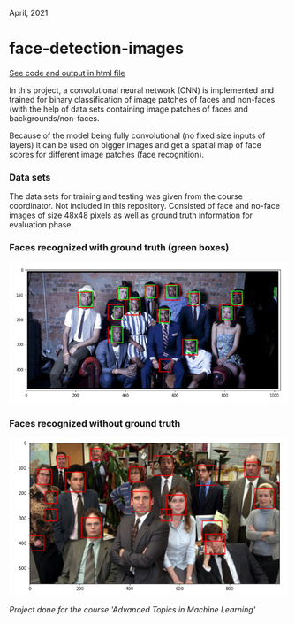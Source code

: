 April, 2021

# face-detection-images

[See code and output in html file](https://htmlpreview.github.io/?https://github.com/shamalle/face-detection-images/blob/f0058326d323d7ca18125f1d95a75457603769be/face-detection-images.html)

In this project, a convolutional neural network (CNN) is implemented and trained for binary classification of image patches of faces and non-faces (with the help of data sets containing image patches of faces and backgrounds/non-faces.

Because of the model being fully convolutional (no fixed size inputs of layers) it can be used on bigger images and get a spatial map of face scores for different image patches (face recognition).

### Data sets

The data sets for training and testing was given from the course coordinator. Not included in this repository. Consisted of face and no-face images of size 48x48 pixels as well as ground truth information for evaluation phase.


### Faces recognized with ground truth (green boxes)

![](images/face_recognition_with_groundtruth.png )

### Faces recognized without ground truth

![](images/face_recognition_without_groundtruth.png )

_Project done for the course 'Advanced Topics in Machine Learning'_